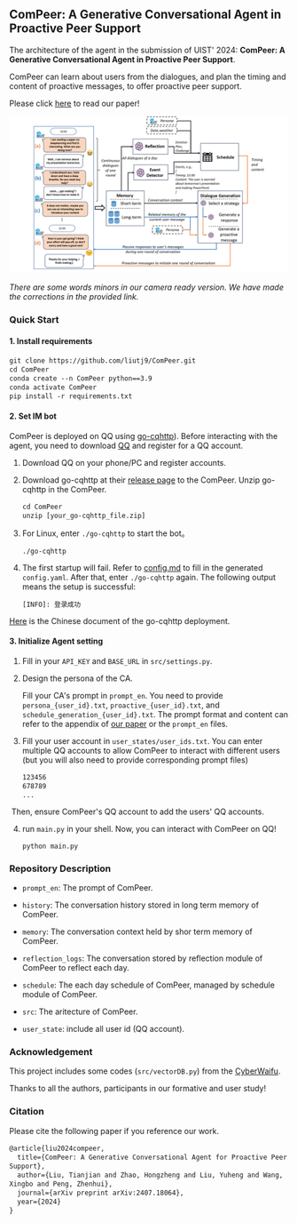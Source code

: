 ## ComPeer: A Generative Conversational Agent in Proactive Peer Support

The architecture of the agent in the submission of UIST' 2024: **ComPeer: A Generative Conversational Agent in Proactive Peer Support**.

ComPeer can learn about users from the dialogues, and plan the timing and content of proactive messages, to offer proactive peer support.

Please click [here](https://arxiv.org/pdf/2407.18064) to read our paper!

![workflow_ComPeer](workflow_ComPeer.png)

*There are some words minors in our camera ready version. We have made the corrections in the provided link.*

### Quick Start

#### 1. Install requirements

```shell
git clone https://github.com/liutj9/ComPeer.git
cd ComPeer
conda create --n ComPeer python==3.9
conda activate ComPeer
pip install -r requirements.txt
```

#### 2. Set IM bot

ComPeer is deployed on QQ using [go-cqhttp](https://github.com/Mrs4s/go-cqhttp)). Before interacting with the agent, you need to download [QQ](https://im.qq.com/pcqq/index.shtml) and register for a QQ account.

1. Download QQ on your phone/PC and register accounts.

2. Download go-cqhttp at their [release page](https://github.com/Mrs4s/go-cqhttp/releases) to the ComPeer. Unzip go-cqhttp in the ComPeer.

   ```shell
   cd ComPeer
   unzip [your_go-cqhttp_file.zip]
   ```

3. For Linux, enter `./go-cqhttp` to start the bot。

   ```shell
   ./go-cqhttp
   ```

4. The first startup will fail. Refer to [config.md](https://github.com/Mrs4s/go-cqhttp/blob/master/docs/config.md) to fill in the generated `config.yaml`. After that, enter `./go-cqhttp` again. The following output means the setup is successful:

   ```shell
   [INFO]: 登录成功
   ```

[Here](https://docs.go-cqhttp.org/guide/quick_start.html#基础教程) is the Chinese document of the go-cqhttp deployment.

#### 3. Initialize Agent setting

1. Fill in your `API_KEY` and `BASE_URL` in `src/settings.py`. 

2. Design the persona of the CA. 

   Fill your CA's prompt in `prompt_en`. You need to provide `persona_{user_id}.txt`, `proactive_{user_id}.txt`, and `schedule_generation_{user_id}.txt`. The prompt format and content can refer to the appendix of [our paper](https://arxiv.org/pdf/2407.18064) or the `prompt_en` files.

3. Fill your user account in `user_states/user_ids.txt`. You can enter multiple QQ accounts to allow ComPeer to interact with different users (but you will also need to provide corresponding prompt files) 

   ```
   123456
   678789
   ...
   ```

​       Then, ensure ComPeer's QQ account to add the users' QQ accounts.

4. run `main.py` in your shell. Now, you can interact with ComPeer on QQ!

   ```shell
   python main.py
   ```

### Repository Description

- `prompt_en`: The prompt of ComPeer.

- `history`: The conversation history stored in long term memory of ComPeer.
- `memory`: The conversation context held by shor term memory of ComPeer.
- `reflection_logs`: The conversation stored by reflection module of ComPeer to reflect each day.
- `schedule`: The each day schedule of ComPeer, managed by schedule module of ComPeer.
- `src`: The aritecture of ComPeer.
- `user_state`: include all user id (QQ account).

### Acknowledgement

This project includes some codes (`src/vectorDB.py`) from the [CyberWaifu](https://github.com/Syan-Lin/CyberWaifu).

Thanks to all the authors, participants in our formative and user study!

### Citation

Please cite the following paper if you reference our work.

```
@article{liu2024compeer,
  title={ComPeer: A Generative Conversational Agent for Proactive Peer Support},
  author={Liu, Tianjian and Zhao, Hongzheng and Liu, Yuheng and Wang, Xingbo and Peng, Zhenhui},
  journal={arXiv preprint arXiv:2407.18064},
  year={2024}
}
```
